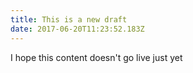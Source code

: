 ```yaml
---
title: This is a new draft
date: 2017-06-20T11:23:52.183Z
---
```

I hope this content doesn't go live just yet

